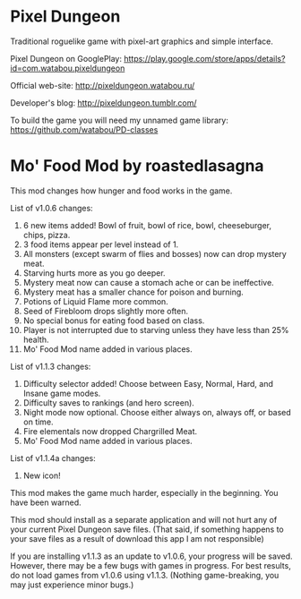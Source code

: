 Pixel Dungeon
=============

Traditional roguelike game with pixel-art graphics and simple interface.

Pixel Dungeon on GooglePlay: 
https://play.google.com/store/apps/details?id=com.watabou.pixeldungeon

Official web-site: 
http://pixeldungeon.watabou.ru/

Developer's blog: 
http://pixeldungeon.tumblr.com/

To build the game you will need my unnamed game library:
https://github.com/watabou/PD-classes


Mo' Food Mod by roastedlasagna
=======================================

This mod changes how hunger and food works in the game.

List of v1.0.6 changes:

1. 6 new items added! Bowl of fruit, bowl of rice, bowl, cheeseburger, chips, pizza.
2. 3 food items appear per level instead of 1.
3. All monsters (except swarm of flies and bosses) now can drop mystery meat.
4. Starving hurts more as you go deeper.
5. Mystery meat now can cause a stomach ache or can be ineffective.
6. Mystery meat has a smaller chance for poison and burning.
7. Potions of Liquid Flame more common.
8. Seed of Firebloom drops slightly more often.
9. No special bonus for eating food based on class.
10. Player is not interrupted due to starving unless they have less than 25% health.
11. Mo' Food Mod name added in various places.

List of v1.1.3 changes:

1. Difficulty selector added! Choose between Easy, Normal, Hard, and Insane game modes.
2. Difficulty saves to rankings (and hero screen).
3. Night mode now optional. Choose either always on, always off, or based on time.
4. Fire elementals now dropped Chargrilled Meat.
5. Mo' Food Mod name added in various places.

List of v1.1.4a changes:

1. New icon!

This mod makes the game much harder, especially in the beginning. You have been warned.

This mod should install as a separate application and will not hurt any of your current
Pixel Dungeon save files. (That said, if something happens to your save files as a result
of download this app I am not responsible)

If you are installing v1.1.3 as an update to v1.0.6, your progress will be saved. However,
there may be a few bugs with games in progress. For best results, do not load games from
v1.0.6 using v1.1.3. (Nothing game-breaking, you may just experience minor bugs.)